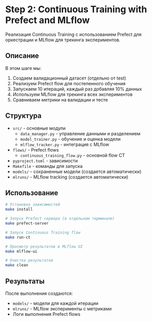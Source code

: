 # Step 2: Continuous Training with Prefect and MLflow

Реализация Continuous Training с использованием Prefect для оркестрации и MLflow для трекинга экспериментов.

## Описание

В этом шаге мы:
1. Создаем валидационный датасет (отдельно от test)
2. Реализуем Prefect flow для постепенного обучения
3. Запускаем 10 итераций, каждый раз добавляя 10% данных
4. Используем MLflow для трекинга всех экспериментов
5. Сравниваем метрики на валидации и тесте

## Структура

- `src/` - основные модули
  - `data_manager.py` - управление данными и разделением
  - `model_trainer.py` - обучение и оценка модели
  - `mlflow_tracker.py` - интеграция с MLflow
- `flows/` - Prefect flows
  - `continuous_training_flow.py` - основной flow CT
- `pyproject.toml` - зависимости
- `Makefile` - команды для запуска
- `models/` - сохраненные модели (создается автоматически)
- `mlruns/` - MLflow tracking (создается автоматически)

## Использование

```bash
# Установка зависимостей
make install

# Запуск Prefect сервера (в отдельном терминале)
make prefect-server

# Запуск Continuous Training flow
make run-ct

# Просмотр результатов в MLflow UI
make mlflow-ui

# Очистка результатов
make clean
```

## Результаты

После выполнения создаются:
- `models/` - модели для каждой итерации
- `mlruns/` - MLflow эксперименты с метриками
- Логи выполнения Prefect flows
